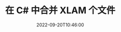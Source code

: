 ---
############################# Static ############################
layout: "auto-gen-merger"
date: 2022-09-20T10:46:00
draft: false
otherformats: odp ods odt one otp ott pdf pps ppsx ppt pptx rtf tex vdx vsdm vsdx

############################# Head ############################
head_title: "在 C# 中合并 XLAM 个文件 | XLAM 合并"
head_description: "使用 C# .NET 文档合并 API 将多个 XLAM 文件合并为一个文件。将不同文档中的特定页面或页面范围合并为单个文档。"

############################# Header ############################
title: "在 C# 中合并 XLAM 个文件"
description: "将 XLAM 与几行 .NET 代码结合起来。"
bg_image: "https://cms.admin.containerize.com/templates/aspose/App_Themes/V3/images/bg/header1.png"
bg_overlay: false
button:
    enable: true
    icon: "fas fa-arrow-down"
    label: "下载免费试用版"
    link: "https://downloads.groupdocs.com/merger/net"

############################# SubMenu ############################
submenu:
    enable: true

    left:
        img_alt: "GroupDocs.Merger for .NET"
        image: "https://cms.admin.containerize.com/templates/groupdocs/images/product-logos/90x90-noborder/groupdocs-merger-net.png"
        product: "GroupDocs.Merger"
        platform: ".NET"

    middle:
        button:

            # button loop
            - link: "https://apireference.groupdocs.com/merger/net"
              text: "API 参考"

            # button loop
            - link: "https://github.com/groupdocs-merger"
              text: "代码示例"

            # button loop
            - link: "https://products.groupdocs.app/merger/family"
              text: "现场演示"

            # button loop
            - link: "https://purchase.groupdocs.com/pricing/merger/net"
              text: "价钱"

    right:
        link_download: "https://downloads.groupdocs.com/merger"
        link_learn: "https://docs.groupdocs.com/merger/net"
        link_buy: "https://purchase.groupdocs.com"

############################# About ############################
about:
    enable: true
    title: "关于 GroupDocs.Merger for .NET API"
    content: |
        [GroupDocs.Merger for .NET](/zh/merger/net/) 提供了一个方便的解决方案来组合多个 PDF、Microsoft Office（Word、Excel、PowerPoint、OneNote）、OpenDocument、HTML、图像和在 .NET 应用程序中将许多其他文档合并到一个文件中。 GroupDocs.Merger 将为您节省大量精力，因为您可以合并 XLAM 文档 - 无需安装任何第三方软件、桌面应用程序或插件。现在不必浪费时间手动合并文件了！ GroupDocs 的使命是提供最佳质量并简化文档处理工作流程。
        
        GroupDocs.Merger API 是需要文件合并功能的企业解决方案的正确选择。这些 API 在包括 .NET Framework, .NET Standard, .NET Core, Mono 在内的所有主要操作系统和平台上都得到了很好的支持。

############################# Steps ############################
steps:
    enable: true
    title_left: "如何合并多个 XLAM 文件"
    content_left: |
        [GroupDocs.Merger for .NET](/zh/merger/net/) 通过实现一个几个简单的步骤。
        
        * 创建 **Merger** 的新实例并将源文档路径作为构造函数参数传递。
        * 调用 **Merger** 类的 **Join** 并传递第二个源文档路径。
        * 调用 **Merger** 类的 **Save** 来保存合并的文档。

    title_right: "系统要求"
    content_right: |
        所有主要平台和操作系统都支持 GroupDocs.Merger for .NET API。在执行以下代码之前，请确保您的系统上安装了以下先决条件。

        * 操作系统：Microsoft Windows、Linux、MacOS
        * 开发环境：Visual Studio, Xamarin, MonoDevelop
        * 构架: .NET Framework, .NET Standard, .NET Core, Mono
        * 从 [NuGet](https://www.nuget.org/packages/groupdocs.merger) 下载最新版本的 GroupDocs.Merger for .NET
         
    code: |
     {{% merger/additional-styles %}}
     {{< merger/code-merger title="如何使用 C# 示例代码组合 XLAM 文件">}}

        ```csharp    
        // 使用 GroupDocs.Merger API 合并 XLAM 文件
        // 使用输入 XLAM 文档实例化合并
        using (Merger merger = new Merger("input1.xlam"))
          {
            // 调用 Merger 类实例的 Join 方法并传递第二个源文档路径
            merger.Join("input2.xlam");
    
            // 调用 Merger 类实例的 Save 方法保存合并文档
            merger.Save("merged-file.xlam");
          }
        ```
     {{< /merger/code-merger >}}

############################# Demos ############################
demos:
    enable: true
    title: "现场演示 - 组合文档的在线应用程序"
    content: |
       访问 [GroupDocs.Merger 现场演示](https://products.groupdocs.app/merger/family) 网站，立即合并多个 XLAM 文件。
       现场演示具有以下好处。
        
############################# About Formats ############################
about_formats:
    enable: true

############################# More Formats ############################
more_formats:
    enable: true
    title: "合并其他文档格式"
    content: |
        .NET 文件格式和图像的文档合并 API。将一些流行的文档格式组合在一起，如下所述。

############################# Back to top ###############################
back_to_top:
    enable: true
---